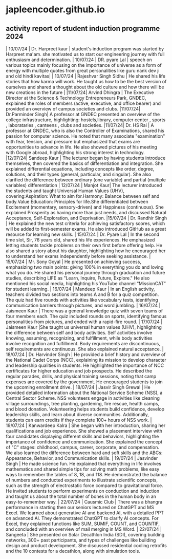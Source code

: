 # japleencoder.github.io
## activity report of student induction programme 2024
| 10/07/24 | Dr. Harpreet kaur | student's induction program was started by Harpreet ma'am. she motivated us to start our engineering journey with full enthusiasm and determination.
| 10/07/24 | DR. pyare Lal | speech on various topics mainly focusing on the importance of universe as a form of energy with multiple quotes from  great personalities like guru nank dev ji and old hindi kavitas|
| 10/07/24 | Rajeshvar Singh Sidhu | He shared his life stories that how karma will work. He taught us how to be the best version of ourselves and shared a thought about the old culture and how there will be new creations in the future |
|11/07/24| Arvind Dhingra | The Executive Director at the Science & Technology Entrepreneurs Park, GNDEC, explained the roles of members (active, executive, and office bearer) and provided an overview of campus societies and clubs. 
|11/07/24| Dr.Parminder Singh| A professor at GNDEC presented an overview of the college infrastructure, highlighting: hostels,library, computer center , sports , laborataries , canteens ,  clubs and societies.
|11/07/24| Dr. HS Rai | A professor at GNDEC, who is also the Controller of Examinations, shared his passion for computer science. He noted that many associate "examination" with fear, tension, and pressure but emphasized that exams are opportunities to advance in life. He also showed pictures of his meeting with Google abroad, highlighting his strong interest in technology.
|12/07/24| Sandeep Kaur | The lecturer began by having students introduce themselves, then covered the basics of differentiation and integration. She explained differential equations, including concepts like order, degree, solutions, and their types (general, particular, and singular). She also clarified the difference between ordinary (one variable) and partial (multiple variables) differentiation
| 12/07/24 | Manjot Kaur| The lecturer introduced the students and taught Universal Human Values (UHV), covering:Aspiration: What to aim for.Harmony: Balance between self and body.Value Education: Principles for life.She differentiated between Excitement (momentary, sensory-driven) and Happiness (continuous). She explained Prosperity as having more than just needs, and discussed Natural Acceptance, Self-Exploration, and Deprivation.
|15/07/24 | Dr. Randhir Singh | He explained the new test criteria for achieving satisfactory scores, which will be added to first-semester exams. He also introduced GitHub as a great resource for learning new skills.
| 15/07/24 | Dr. Pyare Lal | In the second time slot, Sir, 76 years old, shared his life experiences. He emphasized letting students tackle problems on their own first before offering help. He also shared a story about his daughter, highlighting how he encouraged her to understand her exams independently before seeking assistance.
| 15/07/24 | Mr. Sony Goyal | He presented on achieving success, emphasizing two main points: giving 100% in everything you do and loving what you do. He shared his personal journey through graduation and future studies, describing LIFE as "Learn, Inquire, Future, Explore." He also mentioned his social media, highlighting his YouTube channel “MissionCAT” for student learning.
| 16/07/24 | Mandeep Kaur | In an English activity, teachers divided two sections into teams A and B for a quiz competition. The quiz had five rounds with activities like vocabulary tests, identifying communication barriers through pictures, and word jumbling.
| 16/07/24 | Jaismeen Kaur | There was a general knowledge quiz with seven teams of four members each. The quiz included rounds on sports, identifying famous personalities from pictures, and ended with a rapid-fire round.
| 17/07/24 |  Jaismeen Kaur |She taught us universal human values (UHV), highlighting the difference between self and body activities. Self activities involve knowing, assuming, recognizing, and fulfillment, while body activities involve recognition and fulfillment. Body requirements are discontinuous, self requirements are continuous. She also explained natural acceptance.
| 18/07/24 |  Dr. Harvinder Singh | He provided a brief history and overview of the National Cadet Corps (NCC), explaining its mission to develop character and leadership qualities in students. He highlighted the importance of NCC certificates for higher education and job prospects. He described the regular parades, drills, and physical training sessions, noting that camp expenses are covered by the government. He encouraged students to join the upcoming enrollment drive.
| 18/07/24 | Jasvir Singh Grewal | He provided detailed information about the National Service Scheme (NSS), a Central Sector Scheme. NSS volunteers engage in activities like cleaning village surroundings, tree planting, gardening, fire rescue, health camps, and blood donation. Volunteering helps students build confidence, develop leadership skills, and learn about diverse communities. Additionally, students can earn credits if they complete 100+ hours of NSS work.
| 19/07/24 | Kanwardeep Kalra | She began with her introduction, sharing her qualifications and job experience. She showed a placement interview with four candidates displaying different skills and behaviors, highlighting the importance of confidence and communication. She explained the concept of "C" stages: childhood, campus, career, corporate, and compensation. We also learned the difference between hard and soft skills and the ABCs: Appearance, Behavior, and Communication skills.
| 19/07/24 | Jasvinder Singh |   He made science fun. He explained that everything in life involves mathematics and shared simple tips for solving math problems, like easy ways to remember the tables of 8, 18, and 118. He demonstrated the balance of numbers and conducted experiments to illustrate scientific concepts, such as the strength of electrostatic force compared to gravitational force. He invited students to perform experiments on conduction and induction and taught us about the total number of bones in the human body in an easy-to-remember way.
| 22/07/24 | Causmic Club | There was a bhangra performance in starting then our seniors lectured on ChatGPT and MS Excel. We learned about generative AI and backend AI, with a detailed PPT on advanced AI. They demonstrated ChatGPT to clarify AI concepts. For Excel, they explained functions like SUM, SUMIF, COUNT, and COUNTIF, and concluded with an overview of mail merging in MS Word.
| 22/07/24 | Sangeeta | She presented on Solar Decathlon India (SDI), covering building networks, 300+ past participants, and types of challenges like building design and product development. She discussed residential cooling retrofits and the 10 contests for a decathlon, along with simulation tools.
